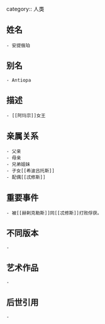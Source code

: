 category:: 人类
## 姓名
	- 安提俄珀
## 别名
	- Antiopa
## 描述
	- [[阿玛宗]]女王
## 亲属关系
	- 父亲
	- 母亲
	- 兄弟姐妹
	- 子女[[希波吕托斯]]
	- 配偶[[忒修斯]]
## 重要事件
	- 被[[赫剌克勒斯]]同[[忒修斯]]打败俘获。
## 不同版本
	-
## 艺术作品
	-
## 后世引用
	-
